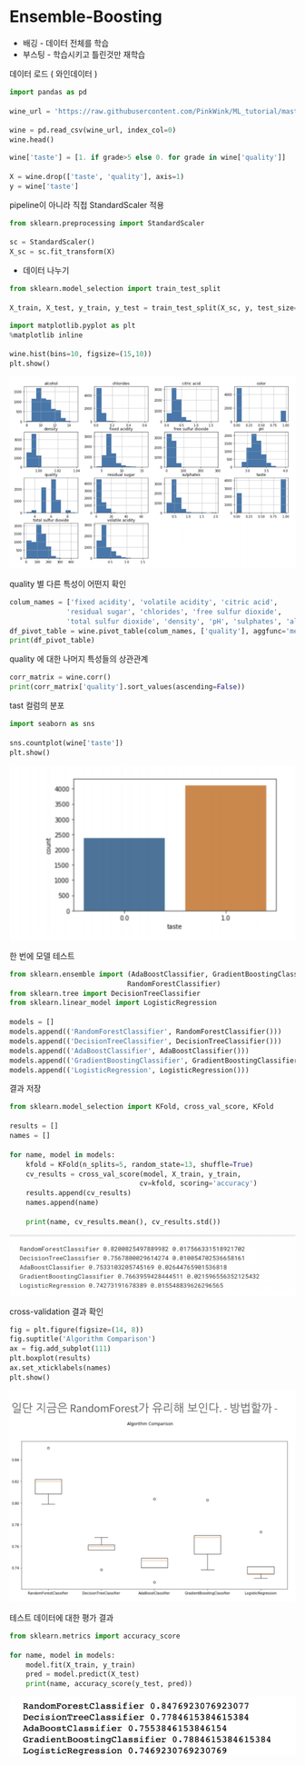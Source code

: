 # Ensemble-Boosting

- 배깅 - 데이터 전체를 학습
- 부스팅 - 학습시키고 틀린것만 재학습

데이터 로드 ( 와인데이터 )

```python
import pandas as pd

wine_url = 'https://raw.githubusercontent.com/PinkWink/ML_tutorial/master/dataset/wine.csv'

wine = pd.read_csv(wine_url, index_col=0)
wine.head()
```

```python
wine['taste'] = [1. if grade>5 else 0. for grade in wine['quality']]

X = wine.drop(['taste', 'quality'], axis=1)
y = wine['taste']
```

pipeline이 아니라 직접 StandardScaler 적용

```python
from sklearn.preprocessing import StandardScaler

sc = StandardScaler()
X_sc = sc.fit_transform(X)
```

- 데이터 나누기

```python
from sklearn.model_selection import train_test_split

X_train, X_test, y_train, y_test = train_test_split(X_sc, y, test_size=0.2, random_state=13)
```

```python
import matplotlib.pyplot as plt
%matplotlib inline

wine.hist(bins=10, figsize=(15,10))
plt.show()
```

![Ensemble-Boosting%204edddca23f914501be408dec0d240f71/Untitled.png](Ensemble-Boosting%204edddca23f914501be408dec0d240f71/Untitled.png)

 quality 별 다른 특성이 어떤지 확인

```python
colum_names = ['fixed acidity', 'volatile acidity', 'citric acid',
              'residual sugar', 'chlorides', 'free sulfur dioxide',
              'total sulfur dioxide', 'density', 'pH', 'sulphates', 'alcohol']
df_pivot_table = wine.pivot_table(colum_names, ['quality'], aggfunc='median')
print(df_pivot_table)
```

quality 에 대한 나머지 특성들의 상관관계

```python
corr_matrix = wine.corr()
print(corr_matrix['quality'].sort_values(ascending=False))
```

tast 컬럼의 분포

```python
import seaborn as sns

sns.countplot(wine['taste'])
plt.show()
```

![Ensemble-Boosting%204edddca23f914501be408dec0d240f71/Untitled%201.png](Ensemble-Boosting%204edddca23f914501be408dec0d240f71/Untitled%201.png)

한 번에 모델 테스트

```python
from sklearn.ensemble import (AdaBoostClassifier, GradientBoostingClassifier,
                             RandomForestClassifier)
from sklearn.tree import DecisionTreeClassifier
from sklearn.linear_model import LogisticRegression

models = []
models.append(('RandomForestClassifier', RandomForestClassifier()))
models.append(('DecisionTreeClassifier', DecisionTreeClassifier()))
models.append(('AdaBoostClassifier', AdaBoostClassifier()))
models.append(('GradientBoostingClassifier', GradientBoostingClassifier()))
models.append(('LogisticRegression', LogisticRegression()))
```

결과 저장

```python
from sklearn.model_selection import KFold, cross_val_score, KFold

results = []
names = []

for name, model in models:
    kfold = KFold(n_splits=5, random_state=13, shuffle=True)
    cv_results = cross_val_score(model, X_train, y_train,
                                cv=kfold, scoring='accuracy')
    results.append(cv_results)
    names.append(name)
    
    print(name, cv_results.mean(), cv_results.std())
```

![Ensemble-Boosting%204edddca23f914501be408dec0d240f71/Untitled%202.png](Ensemble-Boosting%204edddca23f914501be408dec0d240f71/Untitled%202.png)

cross-validation 결과 확인 

```python
fig = plt.figure(figsize=(14, 8))
fig.suptitle('Algorithm Comparison')
ax = fig.add_subplot(111)
plt.boxplot(results)
ax.set_xticklabels(names)
plt.show()
```

![Ensemble-Boosting%204edddca23f914501be408dec0d240f71/Untitled%203.png](Ensemble-Boosting%204edddca23f914501be408dec0d240f71/Untitled%203.png)

테스트 데이터에 대한 평가 결과

```python
from sklearn.metrics import accuracy_score

for name, model in models:
    model.fit(X_train, y_train)
    pred = model.predict(X_test)
    print(name, accuracy_score(y_test, pred))
```

![Ensemble-Boosting%204edddca23f914501be408dec0d240f71/Untitled%204.png](Ensemble-Boosting%204edddca23f914501be408dec0d240f71/Untitled%204.png)